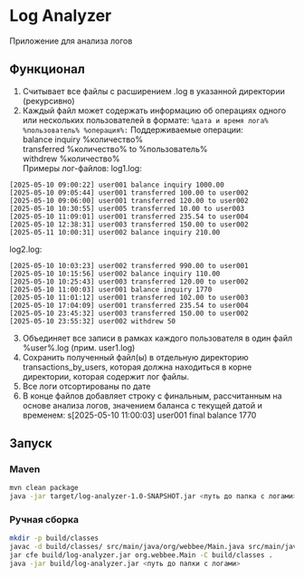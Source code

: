 # Log Analyzer
Приложение для анализа логов

## Функционал
1. Считывает все файлы с расширением .log в указанной директории (рекурсивно)
2. Каждый файл может содержать информацию об операциях одного или нескольких
пользователей в формате:
```%дата и время лога% %пользователь% %операция%:```
Поддерживаемые операции: \
balance inquiry %количество% \
transferred %количество% to %пользователь% \
withdrew %количество% \
Примеры лог-файлов:
log1.log:
```
[2025-05-10 09:00:22] user001 balance inquiry 1000.00
[2025-05-10 09:05:44] user001 transferred 100.00 to user002
[2025-05-10 09:06:00] user001 transferred 120.00 to user002
[2025-05-10 10:30:55] user005 transferred 10.00 to user003
[2025-05-10 11:09:01] user001 transferred 235.54 to user004
[2025-05-10 12:38:31] user003 transferred 150.00 to user002
[2025-05-11 10:00:31] user002 balance inquiry 210.00
```
log2.log:
```
[2025-05-10 10:03:23] user002 transferred 990.00 to user001
[2025-05-10 10:15:56] user002 balance inquiry 110.00
[2025-05-10 10:25:43] user003 transferred 120.00 to user002
[2025-05-10 11:00:03] user001 balance inquiry 1770
[2025-05-10 11:01:12] user001 transferred 102.00 to user003
[2025-05-10 17:04:09] user001 transferred 235.54 to user004
[2025-05-10 23:45:32] user003 transferred 150.00 to user002
[2025-05-10 23:55:32] user002 withdrew 50
```
3. Объединяет все записи в рамках каждого пользователя в один файл %user%.log (прим. user1.log)
4. Сохранить полученный файл(ы) в отдельную директорию transactions_by_users, которая должна находиться в корне директории, которая содержит лог файлы.
5. Все логи отсортированы по дате
6. В конце файлов добавляет строку с финальным, рассчитанным на основе анализа логов, значением баланса с текущей датой и временем: s[2025-05-10 11:00:03] user001 final balance 1770

## Запуск
### Maven
```bash
mvn clean package
java -jar target/log-analyzer-1.0-SNAPSHOT.jar <путь до папка с логами>
```
### Ручная сборка
```bash
mkdir -p build/classes
javac -d build/classes/ src/main/java/org/webbee/Main.java src/main/java/org/webbee/models/*.java src/main/java/org/webbee/services/*.java
jar cfe build/log-analyzer.jar org.webbee.Main -C build/classes .
java -jar build/log-analyzer.jar <путь до папки с логами>
```

